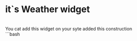 <h1> it`s Weather widget </h1><br>
You cat add this widget on your syte added this construction <br>
```bash
<weather-widget/><br>
<script type="text/javascript" src="https://sah-bah-hub.github.io/weatherReport/widget.js">
``` 
for creating I use: <br>
https://api.openweathermap.org/ weatger and city Api <br>
<br>
Technologies: Vue.js, Typescript, Js - ES7, SCSS and Nuxt.js as Webpack.<br>
